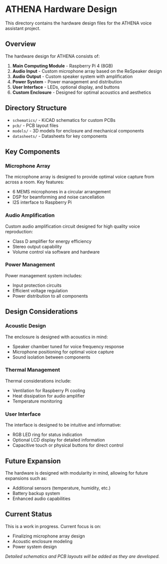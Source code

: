 # ATHENA Hardware Design

This directory contains the hardware design files for the ATHENA voice assistant project.

## Overview

The hardware design for ATHENA consists of:

1. **Main Computing Module** - Raspberry Pi 4 (8GB)
2. **Audio Input** - Custom microphone array based on the ReSpeaker design
3. **Audio Output** - Custom speaker system with amplification
4. **Power System** - Power management and distribution
5. **User Interface** - LEDs, optional display, and buttons
6. **Custom Enclosure** - Designed for optimal acoustics and aesthetics

## Directory Structure

- `schematics/` - KiCAD schematics for custom PCBs
- `pcb/` - PCB layout files
- `models/` - 3D models for enclosure and mechanical components
- `datasheets/` - Datasheets for key components

## Key Components

### Microphone Array

The microphone array is designed to provide optimal voice capture from across a room. Key features:

- 6 MEMS microphones in a circular arrangement
- DSP for beamforming and noise cancellation
- I2S interface to Raspberry Pi

### Audio Amplification

Custom audio amplification circuit designed for high quality voice reproduction:

- Class D amplifier for energy efficiency
- Stereo output capability
- Volume control via software and hardware

### Power Management

Power management system includes:

- Input protection circuits
- Efficient voltage regulation
- Power distribution to all components

## Design Considerations

### Acoustic Design

The enclosure is designed with acoustics in mind:

- Speaker chamber tuned for voice frequency response
- Microphone positioning for optimal voice capture
- Sound isolation between components

### Thermal Management

Thermal considerations include:

- Ventilation for Raspberry Pi cooling
- Heat dissipation for audio amplifier
- Temperature monitoring

### User Interface

The interface is designed to be intuitive and informative:

- RGB LED ring for status indication
- Optional LCD display for detailed information
- Capacitive touch or physical buttons for direct control

## Future Expansion

The hardware is designed with modularity in mind, allowing for future expansions such as:

- Additional sensors (temperature, humidity, etc.)
- Battery backup system
- Enhanced audio capabilities

## Current Status

This is a work in progress. Current focus is on:

- Finalizing microphone array design
- Acoustic enclosure modeling
- Power system design

*Detailed schematics and PCB layouts will be added as they are developed.*
